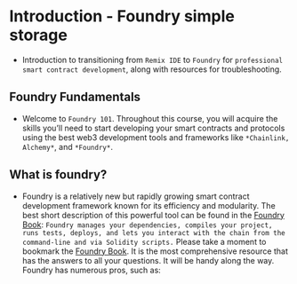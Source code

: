# Introduction - Foundry simple storage
- Introduction to transitioning from `Remix IDE` to `Foundry` for `professional smart contract development`, along with resources for troubleshooting.

## Foundry Fundamentals
- Welcome to `Foundry 101`. Throughout this course, you will acquire the skills you’ll need to start developing your smart contracts and protocols using the best web3 development tools and frameworks like `*Chainlink, Alchemy*`, and `*Foundry*`.

## What is foundry?
- Foundry is a relatively new but rapidly growing smart contract development framework known for its efficiency and modularity. The best short description of this powerful tool can be found in the [Foundry Book](https://book.getfoundry.sh/): ``` Foundry manages your dependencies, compiles your project, runs tests, deploys, and lets you interact with the chain from the command-line and via Solidity scripts. ``` Please take a moment to bookmark the [Foundry Book](https://book.getfoundry.sh/). It is the most comprehensive resource that has the answers to all your questions. It will be handy along the way. Foundry has numerous pros, such as:

